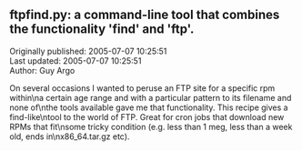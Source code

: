 ## ftpfind.py: a command-line tool that combines the functionality 'find' and 'ftp'.  
Originally published: 2005-07-07 10:25:51  
Last updated: 2005-07-07 10:25:51  
Author: Guy Argo  
  
On several occasions I wanted to peruse an FTP site for a specific rpm within\na certain age range and with a particular pattern to its filename and none of\nthe tools available gave me that functionality. This recipe gives a find-like\ntool to the world of FTP. Great for cron jobs that download new RPMs that fit\nsome tricky condition (e.g. less than 1 meg, less than a week old, ends in\nx86_64.tar.gz etc).